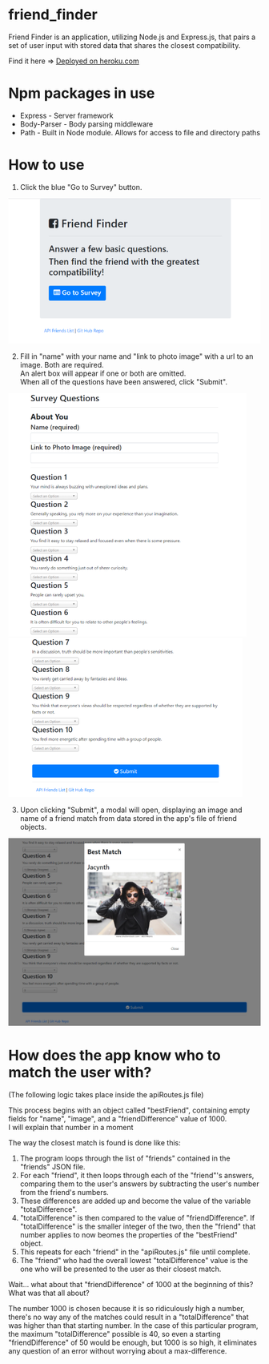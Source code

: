 # friend_finder
Friend Finder is an application, utilizing Node.js and Express.js, that pairs a set of user input with stored data that shares the closest compatibility.

Find it here => [Deployed on heroku.com](https://calm-dusk-90430.herokuapp.com/)

# Npm packages in use
* Express - Server framework
* Body-Parser - Body parsing middleware
* Path - Built in Node module. Allows for access to file and directory paths

# How to use

1. Click the blue "Go to Survey" button.

![Friend Finder Home Page](/images/FriendFinderHomePage.png)

2. Fill in "name" with your name and "link to photo image" with a url to an image. Both are required.   
   An alert box will appear if one or both are omitted.  
   When all of the questions have been answered, click "Submit".
   
![Friend Finder Questions](/images/FriendFinderQuestions1.png) ![Friend Finder More Questions](/images/FriendFinderQuestions2.png)

3. Upon clicking "Submit", a modal will open, displaying an image and name of a friend match from data stored in the app's file of friend objects.

![Friend Finder Match](/images/FriendFinderMatch.png)

# How does the app know who to match the user with?

(The following logic takes place inside the apiRoutes.js file)

This process begins with an object called "bestFriend", containing empty fields for "name", "image", and a "friendDifference" value of 1000.   
I will explain that number in a moment

The way the closest match is found is done like this:
1. The program loops through the list of "friends" contained in the "friends" JSON file.
2. For each "friend", it then loops through each of the "friend"'s answers, comparing them to the user's answers by subtracting the user's number from the friend's numbers.
3. These differences are added up and become the value of the variable "totalDifference".
4. "totalDifference" is then compared to the value of "friendDifference". If "totalDifference" is the smaller integer of the two, then the "friend" that number applies to now        beomes the properties of the "bestFriend" object. 
5. This repeats for each "friend" in the "apiRoutes.js" file until complete.
6. The "friend" who had the overall lowest "totalDifference" value is the one who will be presented to the user as their closest match.

Wait... what about that "friendDifference" of 1000 at the beginning of this? What was that all about?

The number 1000 is chosen because it is so ridiculously high a number, there's no way any of the matches could result in a "totalDifference" that was higher than that starting number. In the case of this particular program, the maximum "totalDifference" possible is 40, so even a starting "friendDifference" of 50 would be enough, but 1000 is so high, it eliminates any question of an error without worrying about a max-difference. 




